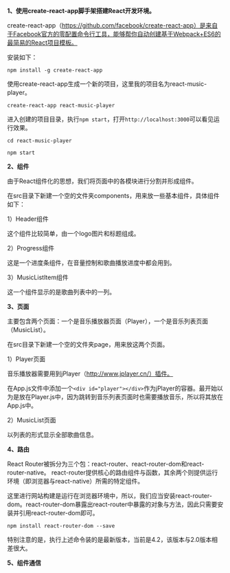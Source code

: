 **1、使用create-react-app脚手架搭建React开发环境。**

create-react-app（https://github.com/facebook/create-react-app）是来自于Facebook官方的零配置命令行工具，能够帮你自动创建基于Webpack+ES6的最简易的React项目模板。

安装如下：

```
npm install -g create-react-app
```

使用create-react-app生成一个新的项目，这里我的项目名为react-music-player。

```
create-react-app react-music-player
```

进入创建的项目目录，执行`npm start`，打开`http://localhost:3000`可以看见运行效果。

```
cd react-music-player

npm start
```

**2、组件**

由于React组件化的思想，我们将页面中的各模块进行分割并形成组件。

在src目录下新建一个空的文件夹components，用来放一些基本组件，具体组件如下：

1）Header组件

这个组件比较简单，由一个logo图片和标题组成。

2）Progress组件

这是一个进度条组件，在音量控制和歌曲播放进度中都会用到。

3）MusicListItem组件

这一个组件显示的是歌曲列表中的一列。

**3、页面**

主要包含两个页面：一个是音乐播放器页面（Player），一个是音乐列表页面（MusicList）。

在src目录下新建一个空的文件夹page，用来放这两个页面。

1）Player页面

音乐播放器需要用到jPlayer（http://www.jplayer.cn/）插件。

在App.js文件中添加一个`<div id="player"></div>`作为jPlayer的容器。最开始以为是放在Player.js中，因为跳转到音乐列表页面时也需要播放音乐，所以将其放在App.js中。

2）MusicList页面

以列表的形式显示全部歌曲信息。

**4、路由**

React Router被拆分为三个包：react-router、react-router-dom和react-router-native。
react-router提供核心的路由组件与函数，其余两个则提供运行环境（即浏览器与react-native）所需的特定组件。

这里进行网站构建是运行在浏览器环境中，所以，我们应当安装react-router-dom。react-router-dom暴露出react-router中暴露的对象与方法，因此只需要安装并引用react-router-dom即可。

```
npm install react-router-dom --save
```

特别注意的是，执行上述命令装的是最新版本，当前是4.2，该版本与2.0版本相差很大。

**5、组件通信**